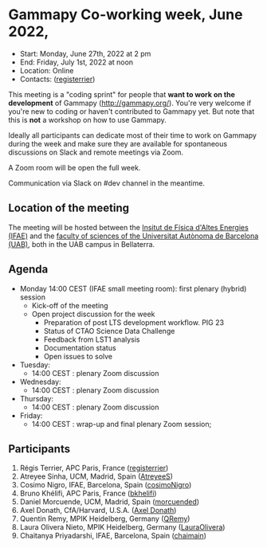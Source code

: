 # Gammapy Co-working week, June 2022,

* Start: Monday, June 27th, 2022 at 2 pm
* End: Friday, July 1st, 2022 at noon
* Location: Online
* Contacts: ([registerrier](https://github.com/registerrier))

This meeting is a "coding sprint" for people that **want to work on the development** of Gammapy
(http://gammapy.org/). You're very welcome if you're new to coding or haven't contributed to
Gammapy yet. But note that this is **not** a workshop on how to use Gammapy.

Ideally all participants can dedicate most of their time to work on Gammapy during the week and make sure they are available for spontaneous discussions on Slack and remote meetings via Zoom.

A Zoom room will be open the full week. 

Communication via Slack on #dev channel in the meantime.


## Location of the meeting
The meeting will be hosted between the [Insitut de Física d'Altes Energies (IFAE)](https://www.ifae.es/) and the [faculty of sciences of the Universitat Autònoma de Barcelona (UAB)](https://www.uab.cat/ciencies/), both in the UAB campus in Bellaterra.


## Agenda
- Monday 14:00 CEST (IFAE small meeting room): first plenary (hybrid) session
  - Kick-off of the meeting
  - Open project discussion for the week
    - Preparation of post LTS development workflow. PIG 23
    - Status of CTAO Science Data Challenge
    - Feedback from LST1 analysis
    - Documentation status
    - Open issues to solve  
- Tuesday: 
  - 14:00 CEST : plenary Zoom discussion 
- Wednesday:
  - 14:00 CEST : plenary Zoom discussion 
- Thursday:
  - 14:00 CEST : plenary Zoom discussion 
- Friday: 
  - 14:00 CEST : wrap-up and final plenary Zoom session;

## Participants

1. Régis Terrier, APC Paris, France ([registerrier](https://github.com/registerrier))
2. Atreyee Sinha, UCM, Madrid, Spain ([AtreyeeS](https://github.com/AtreyeeS))
3. Cosimo Nigro, IFAE, Barcelona, Spain ([cosimoNigro](https://github.com/cosimoNigro))
4. Bruno Khélifi, APC Paris, France ([bkhelifi](https://github.com/bkhelifi))
5. Daniel Morcuende, UCM, Madrid, Spain ([morcuended](https://github.com/morcuended))
6. Axel Donath, CfA/Harvard, U.S.A. ([Axel Donath](mailto:axel.donath@mpi-hd.mpg.de))
7. Quentin Remy, MPIK Heidelberg, Germany ([QRemy](https://github.com/QRemy))
8. Laura Olivera Nieto, MPIK Heidelberg, Germany ([LauraOlivera](https://github.com/LauraOlivera))
9. Chaitanya Priyadarshi, IFAE, Barcelona, Spain ([chaimain](https://github.com/chaimain))
